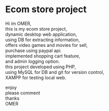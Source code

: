 # Ecom store project
Hi im OMER,<br>
this is my ecom store project,<br>
dynamic desktop web application,<br>
using DB for extracting information,<br>
offers video games and movies for sell,<br>
purchase using paypal api.<br>
implemented shopping cart feature,<br>
and admin logging option.<br>
this project developed using PHP,<br>
using MySQL for DB and git for version control,<br>
XAMPP for testing local web.<br>

enjoy<br>
please comment<br>
thanks<br>
OMER